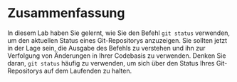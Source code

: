 # Zusammenfassung

In diesem Lab haben Sie gelernt, wie Sie den Befehl `git status` verwenden, um den aktuellen Status eines Git-Repositorys anzuzeigen. Sie sollten jetzt in der Lage sein, die Ausgabe des Befehls zu verstehen und ihn zur Verfolgung von Änderungen in Ihrer Codebasis zu verwenden. Denken Sie daran, `git status` häufig zu verwenden, um sich über den Status Ihres Git-Repositorys auf dem Laufenden zu halten.
